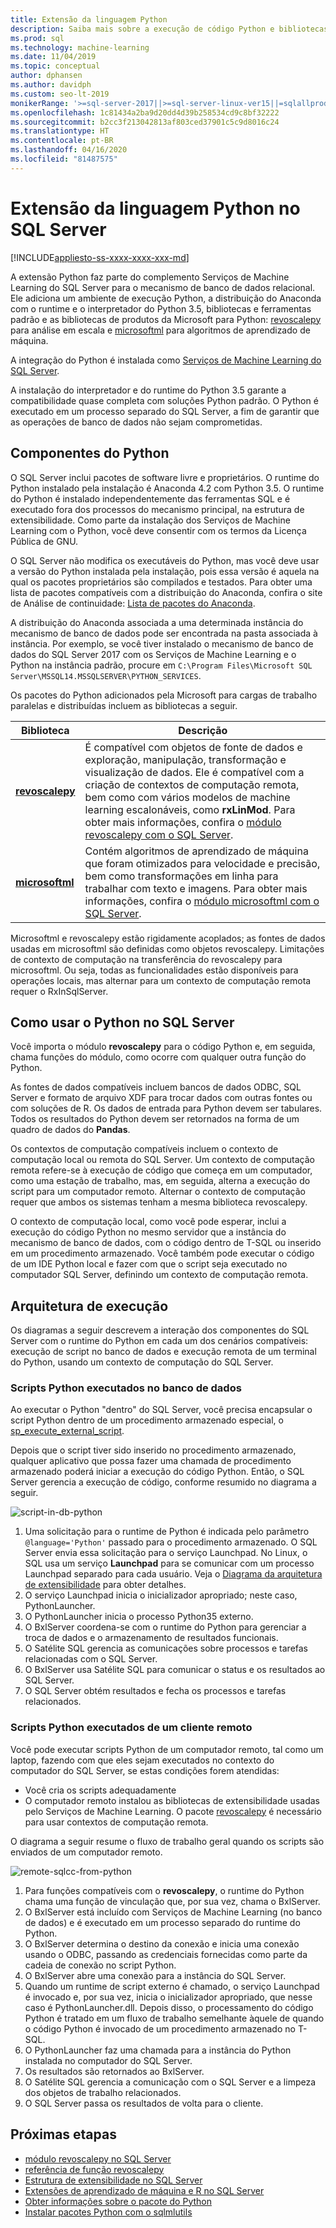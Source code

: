 ```yaml
---
title: Extensão da linguagem Python
description: Saiba mais sobre a execução de código Python e bibliotecas Python internas nos SQL Server R Services ou nos Serviços de Machine Learning do SQL Server.
ms.prod: sql
ms.technology: machine-learning
ms.date: 11/04/2019
ms.topic: conceptual
author: dphansen
ms.author: davidph
ms.custom: seo-lt-2019
monikerRange: '>=sql-server-2017||>=sql-server-linux-ver15||=sqlallproducts-allversions'
ms.openlocfilehash: 1c81434a2ba9d20dd4d39b258534cd9c8bf32222
ms.sourcegitcommit: b2cc3f213042813af803ced37901c5c9d8016c24
ms.translationtype: HT
ms.contentlocale: pt-BR
ms.lasthandoff: 04/16/2020
ms.locfileid: "81487575"
---
```

# <a name="python-language-extension-in-sql-server"></a>Extensão da linguagem Python no SQL Server
[!INCLUDE[appliesto-ss-xxxx-xxxx-xxx-md](../../includes/appliesto-ss-xxxx-xxxx-xxx-md.md)]

A extensão Python faz parte do complemento Serviços de Machine Learning do SQL Server para o mecanismo de banco de dados relacional. Ele adiciona um ambiente de execução Python, a distribuição do Anaconda com o runtime e o interpretador do Python 3.5, bibliotecas e ferramentas padrão e as bibliotecas de produtos da Microsoft para Python: [revoscalepy](../python/ref-py-revoscalepy.md) para análise em escala e [microsoftml](../python/ref-py-microsoftml.md) para algoritmos de aprendizado de máquina. 

A integração do Python é instalada como [Serviços de Machine Learning do SQL Server](../sql-server-machine-learning-services.md).

A instalação do interpretador e do runtime do Python 3.5 garante a compatibilidade quase completa com soluções Python padrão. O Python é executado em um processo separado do SQL Server, a fim de garantir que as operações de banco de dados não sejam comprometidas.

## <a name="python-components"></a>Componentes do Python

O SQL Server inclui pacotes de software livre e proprietários. O runtime do Python instalado pela instalação é Anaconda 4.2 com Python 3.5. O runtime do Python é instalado independentemente das ferramentas SQL e é executado fora dos processos do mecanismo principal, na estrutura de extensibilidade. Como parte da instalação dos Serviços de Machine Learning com o Python, você deve consentir com os termos da Licença Pública de GNU. 

O SQL Server não modifica os executáveis do Python, mas você deve usar a versão do Python instalada pela instalação, pois essa versão é aquela na qual os pacotes proprietários são compilados e testados. Para obter uma lista de pacotes compatíveis com a distribuição do Anaconda, confira o site de Análise de continuidade: [Lista de pacotes do Anaconda](https://docs.continuum.io/anaconda/packages/pkg-docs).

A distribuição do Anaconda associada a uma determinada instância do mecanismo de banco de dados pode ser encontrada na pasta associada à instância. Por exemplo, se você tiver instalado o mecanismo de banco de dados do SQL Server 2017 com os Serviços de Machine Learning e o Python na instância padrão, procure em `C:\Program Files\Microsoft SQL Server\MSSQL14.MSSQLSERVER\PYTHON_SERVICES`.

Os pacotes do Python adicionados pela Microsoft para cargas de trabalho paralelas e distribuídas incluem as bibliotecas a seguir.

| Biblioteca | Descrição |
|---------|-------------|
| [**revoscalepy**](https://docs.microsoft.com/machine-learning-server/python-reference/revoscalepy/revoscalepy-package) | É compatível com objetos de fonte de dados e exploração, manipulação, transformação e visualização de dados. Ele é compatível com a criação de contextos de computação remota, bem como com vários modelos de machine learning escalonáveis, como **rxLinMod**. Para obter mais informações, confira o [módulo revoscalepy com o SQL Server](../python/ref-py-revoscalepy.md).  |
| [**microsoftml**](https://docs.microsoft.com/machine-learning-server/python-reference/microsoftml/microsoftml-package) | Contém algoritmos de aprendizado de máquina que foram otimizados para velocidade e precisão, bem como transformações em linha para trabalhar com texto e imagens. Para obter mais informações, confira o [módulo microsoftml com o SQL Server](../python/ref-py-microsoftml.md). |

Microsoftml e revoscalepy estão rigidamente acoplados; as fontes de dados usadas em microsoftml são definidas como objetos revoscalepy. Limitações de contexto de computação na transferência do revoscalepy para microsoftml. Ou seja, todas as funcionalidades estão disponíveis para operações locais, mas alternar para um contexto de computação remota requer o RxInSqlServer.

## <a name="using-python-in-sql-server"></a>Como usar o Python no SQL Server

Você importa o módulo **revoscalepy** para o código Python e, em seguida, chama funções do módulo, como ocorre com qualquer outra função do Python.

As fontes de dados compatíveis incluem bancos de dados ODBC, SQL Server e formato de arquivo XDF para trocar dados com outras fontes ou com soluções de R. Os dados de entrada para Python devem ser tabulares. Todos os resultados do Python devem ser retornados na forma de um quadro de dados do **Pandas**.

Os contextos de computação compatíveis incluem o contexto de computação local ou remota do SQL Server. Um contexto de computação remota refere-se à execução de código que começa em um computador, como uma estação de trabalho, mas, em seguida, alterna a execução do script para um computador remoto. Alternar o contexto de computação requer que ambos os sistemas tenham a mesma biblioteca revoscalepy.

O contexto de computação local, como você pode esperar, inclui a execução do código Python no mesmo servidor que a instância do mecanismo de banco de dados, com o código dentro de T-SQL ou inserido em um procedimento armazenado. Você também pode executar o código de um IDE Python local e fazer com que o script seja executado no computador SQL Server, definindo um contexto de computação remota.

## <a name="execution-architecture"></a>Arquitetura de execução

Os diagramas a seguir descrevem a interação dos componentes do SQL Server com o runtime do Python em cada um dos cenários compatíveis: execução de script no banco de dados e execução remota de um terminal do Python, usando um contexto de computação do SQL Server.

### <a name="python-scripts-executed-in-database"></a>Scripts Python executados no banco de dados

Ao executar o Python "dentro" do SQL Server, você precisa encapsular o script Python dentro de um procedimento armazenado especial, o [sp_execute_external_script](../../relational-databases/system-stored-procedures/sp-execute-external-script-transact-sql.md).

Depois que o script tiver sido inserido no procedimento armazenado, qualquer aplicativo que possa fazer uma chamada de procedimento armazenado poderá iniciar a execução do código Python.  Então, o SQL Server gerencia a execução de código, conforme resumido no diagrama a seguir.

![script-in-db-python](../../machine-learning/python/media/script-in-db-python2.png)

1. Uma solicitação para o runtime de Python é indicada pelo parâmetro `@language='Python'` passado para o procedimento armazenado. O SQL Server envia essa solicitação para o serviço Launchpad.
No Linux, o SQL usa um serviço **Launchpad** para se comunicar com um processo Launchpad separado para cada usuário. Veja o [Diagrama da arquitetura de extensibilidade](extensibility-framework.md#architecture-diagram) para obter detalhes.
2. O serviço Launchpad inicia o inicializador apropriado; neste caso, PythonLauncher.
3. O PythonLauncher inicia o processo Python35 externo.
4. O BxlServer coordena-se com o runtime do Python para gerenciar a troca de dados e o armazenamento de resultados funcionais.
5. O Satélite SQL gerencia as comunicações sobre processos e tarefas relacionadas com o SQL Server.
6. O BxlServer usa Satélite SQL para comunicar o status e os resultados ao SQL Server.
7. O SQL Server obtém resultados e fecha os processos e tarefas relacionados.

### <a name="python-scripts-executed-from-a-remote-client"></a>Scripts Python executados de um cliente remoto

Você pode executar scripts Python de um computador remoto, tal como um laptop, fazendo com que eles sejam executados no contexto do computador do SQL Server, se estas condições forem atendidas:

+ Você cria os scripts adequadamente
+ O computador remoto instalou as bibliotecas de extensibilidade usadas pelo Serviços de Machine Learning. O pacote [revoscalepy](../python/ref-py-revoscalepy.md) é necessário para usar contextos de computação remota.

O diagrama a seguir resume o fluxo de trabalho geral quando os scripts são enviados de um computador remoto.

![remote-sqlcc-from-python](../../machine-learning/python/media/remote-sqlcc-from-python3.png)

1. Para funções compatíveis com o **revoscalepy**, o runtime do Python chama uma função de vinculação que, por sua vez, chama o BxlServer.
2. O BxlServer está incluído com Serviços de Machine Learning (no banco de dados) e é executado em um processo separado do runtime do Python.
3. O BxlServer determina o destino da conexão e inicia uma conexão usando o ODBC, passando as credenciais fornecidas como parte da cadeia de conexão no script Python.
4. O BxlServer abre uma conexão para a instância do SQL Server.
5. Quando um runtime de script externo é chamado, o serviço Launchpad é invocado e, por sua vez, inicia o inicializador apropriado, que nesse caso é PythonLauncher.dll. Depois disso, o processamento do código Python é tratado em um fluxo de trabalho semelhante àquele de quando o código Python é invocado de um procedimento armazenado no T-SQL.
6. O PythonLauncher faz uma chamada para a instância do Python instalada no computador do SQL Server.
7. Os resultados são retornados ao BxlServer.
8. O Satélite SQL gerencia a comunicação com o SQL Server e a limpeza dos objetos de trabalho relacionados.
9. O SQL Server passa os resultados de volta para o cliente.

## <a name="next-steps"></a>Próximas etapas

+ [módulo revoscalepy no SQL Server](../python/ref-py-revoscalepy.md)
+ [referência de função revoscalepy](https://docs.microsoft.com/r-server/python-reference/revoscalepy/revoscalepy-package) 
+ [Estrutura de extensibilidade no SQL Server](extensibility-framework.md)
+ [Extensões de aprendizado de máquina e R no SQL Server](extension-r.md)
+ [Obter informações sobre o pacote do Python](../package-management/python-package-information.md)
+ [Instalar pacotes Python com o sqlmlutils](../package-management/install-additional-python-packages-on-sql-server.md)
